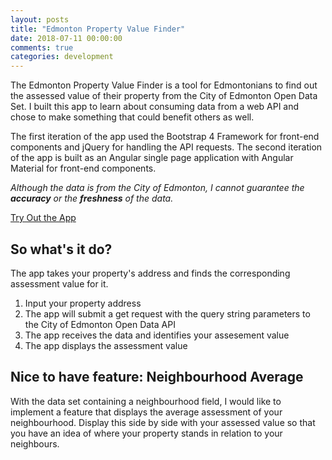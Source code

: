 ```yaml
---
layout: posts
title: "Edmonton Property Value Finder"
date: 2018-07-11 00:00:00
comments: true
categories: development
---
```


The Edmonton Property Value Finder is a tool for Edmontonians to find out the assessed value of their property from the City of Edmonton Open Data Set. I built this app to learn about consuming data from a web API and chose to make something that could benefit others as well.

The first iteration of the app used the Bootstrap 4 Framework for front-end components and jQuery for handling the API requests. The second iteration of the app is built as an Angular single page application with Angular Material for front-end components.

*Although the data is from the City of Edmonton, I cannot guarantee the __accuracy__ or the __freshness__ of the data.*

<a href="http://propertyvaluefinder.hubertlin.me" class="btn btn-primary">Try Out the App</a>

## So what's it do?

The app takes your property's address and finds the corresponding assessment value for it.
1. Input your property address
2. The app will submit a get request with the query string parameters to the City of Edmonton Open Data API
3. The app receives the data and identifies your assesement value
4. The app displays the assessment value

## Nice to have feature: Neighbourhood Average

With the data set containing a neighbourhood field, I would like to implement a feature that displays the average assessment of your neighbourhood. Display this side by side with your assessed value so that you have an idea of where your property stands in relation to your neighbours.
